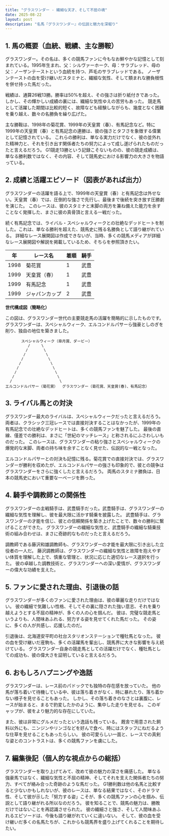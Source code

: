 ```yaml
---
title: "グラスワンダー - 繊細な天才、そして不屈の魂"
date: 2025-08-22
layout: post
description: "名馬『グラスワンダー』の伝説と魅力を深堀り"
---
```


## 1. 馬の概要（血統、戦績、主な勝鞍）

グラスワンダー。その名は、多くの競馬ファンに今もなお鮮やかな記憶として刻まれている。1995年生まれ、父：シルヴァーホーク、母：サラブレッド、母の父：ノーザンテーストという血統を持つ、芦毛のサラブレッドである。  ノーザンテーストの血を受け継いだスタミナと、繊細な気性、そして類まれな勝負根性を併せ持った馬だった。

戦績は、通算26戦13勝。勝率は50%を超え、その強さは折り紙付きであった。しかし、その輝かしい成績の裏には、繊細な気性ゆえの苦労もあった。  競走馬として活躍した期間は比較的短く、故障なども経験しながらも、幾度となく困難を乗り越え、数々の名勝負を繰り広げた。

主な勝鞍は、1998年の菊花賞、1999年の天皇賞（春）、有馬記念など。特に1999年の天皇賞（春）と有馬記念の連勝は、彼の強さとタフさを象徴する偉業として記憶されている。  これらの勝利は、単なる実力だけでなく、彼の並外れた精神力と、それを引き出す関係者たちの努力によって成し遂げられたものだったと言えるだろう。  G1競走13勝という記録こそないものの、彼の競走成績は、単なる勝利数ではなく、その内容、そして競馬史における影響力の大きさを物語っている。


## 2. 成績と活躍エピソード（図表があれば出力）

グラスワンダーの活躍を語る上で、1999年の天皇賞（春）と有馬記念は外せない。天皇賞（春）では、圧倒的な強さで先行し、最後まで後続を突き放す圧勝劇を演じた。  このレースは、彼のスタミナと末脚の両方を兼ね備えた能力を余すことなく発揮した、まさに彼の真骨頂と言える一戦だった。

続く有馬記念では、ライバル・スペシャルウィークとの壮絶なデッドヒートを制した。これは、単なる勝利を超えた、競馬史に残る名勝負として語り継がれている。  詳細なレース展開図は作成できないが、当時、多くの競馬メディアが詳細なレース展開図や解説を掲載しているため、そちらを参照頂きたい。

| 年 | レース名          | 着順 | 騎手       |
|---|-----------------|-----|-------------|
| 1998 | 菊花賞            | 1   | 武豊       |
| 1999 | 天皇賞（春）      | 1   | 武豊       |
| 1999 | 有馬記念          | 1   | 武豊       |
| 1999 | ジャパンカップ     | 2   | 武豊       |


**世代構成図（簡略化）**

この図は、グラスワンダー世代の主要競走馬の活躍を簡略的に示したものです。グラスワンダーは、スペシャルウィーク、エルコンドルパサーら強豪としのぎを削り、独自の地位を築きました。


```
       スペシャルウィーク（皐月賞、ダービー）
          /     \
         /       \
        /         \
       /           \
      /             \
     /               \
    /                 \
   /                   \
  /                     \
エルコンドルパサー（菊花賞）  グラスワンダー（菊花賞、天皇賞(春)、有馬記念）
```


## 3. ライバル馬との対決

グラスワンダー最大のライバルは、スペシャルウィークだったと言えるだろう。両者は、クラシック三冠レースでは直接対決することはなかったが、1999年の有馬記念での壮絶なデッドヒートは、多くの競馬ファンを魅了した。  最後の直線、僅差での勝利は、まさに「世紀のマッチレース」と称されるにふさわしいものだった。  このレースは、グラスワンダーの粘り強さとスペシャルウィークの爆発的な末脚、両者の持ち味を余すことなく見せた、伝説的な一戦となった。

エルコンドルパサーとの対決も記憶に残る。菊花賞での直接対決では、グラスワンダーが勝利を収めたが、エルコンドルパサーの強さも印象的で、彼との競争はグラスワンダーをさらに強くしたと言えるだろう。  両馬のスタミナ勝負は、日本の競馬史において重要な一ページを飾った。


## 4. 騎手や調教師との関係性

グラスワンダーの主戦騎手は、武豊騎手だった。武豊騎手は、グラスワンダーの繊細な気性を理解し、彼を最大限に活かす騎乗を披露した。  武豊騎手は、グラスワンダーの才能を信じ、彼との信頼関係を築き上げたことで、数々の勝利に繋げることができた。  グラスワンダーの繊細な気性と、武豊騎手の繊細な騎乗技術の組み合わせは、まさに奇跡的なものだったと言えるだろう。

調教師である藤沢和雄調教師も、グラスワンダーの才能を最大限に引き出した立役者の一人だ。  藤沢調教師は、グラスワンダーの繊細な気性と故障を抱えやすい体質を理解した上で、慎重な管理と、状況に応じた適切なレース選択を行った。  彼の卓越した調教技術と、グラスワンダーへの深い愛情が、グラスワンダーの偉大な功績を支えた。


## 5. ファンに愛された理由、引退後の話

グラスワンダーが多くのファンに愛された理由は、彼の華麗な走りだけではない。  彼の繊細で気難しい性格、そしてその裏に隠された強い意志、それを乗り越えようとする不屈の精神が、多くの人の心を掴んだ。  彼は、完璧な競走馬というよりも、人間味あふれる、努力する姿を見せてくれた馬だった。  その姿に、多くの人が共感し、応援したのだ。

引退後は、北海道安平町の社台スタリオンステーションで種牡馬となった。  彼の血を受け継いだ産駒も、多くの活躍馬を輩出し、競馬界に大きな影響を与え続けている。  グラスワンダー自身の競走馬としての活躍だけでなく、種牡馬としての成功も、彼の偉大さを証明していると言えるだろう。


## 6. おもしろハプニングや逸話

グラスワンダーは、レース前のパドックでも独特の存在感を放っていた。  他の馬が落ち着いて待機している中、彼は落ち着きがなく、時に暴れたり、落ち着かない様子を見せることもあった。  しかし、その落ち着きのなさとは裏腹に、レースが始まると、まるで豹変したかのように、集中した走りを見せる。  このギャップが、彼をより魅力的な存在にしていた。

また、彼は非常にグルメだったという逸話も残っている。  厩舎で用意された飼料以外にも、ニンジンやリンゴなどを好んで食べ、時にはスタッフにねだるような仕草を見せることもあったらしい。  彼の可愛らしい一面と、レースでの真剣な姿とのコントラストは、多くの競馬ファンを虜にした。


## 7. 編集後記（個人的な視点からの総括）

グラスワンダーを取り上げてみて、改めて彼の魅力の深さを痛感した。  単なる強豪馬ではなく、繊細な気性と不屈の精神、そしてそれを支えた関係者たちの努力、すべてが絡み合った奇跡のような馬だった。  G1勝利数は他の名馬と比較すると少ないかもしれないが、彼のレースは、単なる結果ではなく、そのドラマ性、そして彼が示した「努力する姿」こそが、多くの競馬ファンの心を掴み、伝説として語り継がれる所以なのだろう。  彼を知ることで、競馬の魅力は、勝敗だけではないことを再認識させられた。  彼の繊細さと強さ、そして人間味あふれるエピソードは、今後も語り継がれていくに違いない。  そして、彼の血を受け継いだ多くの名馬たちが、これからも競馬界を盛り上げてくれることを期待したい。
